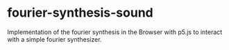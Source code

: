 # fourier-synthesis-sound
Implementation of the fourier synthesis in the Browser with p5.js to interact with a simple fourier synthesizer.
